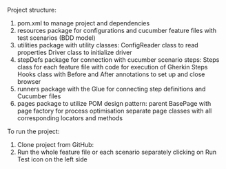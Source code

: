 Project structure:
1. pom.xml to manage project and dependencies
2. resources package for configurations and cucumber feature files with test scenarios (BDD model)
3. utilities package with utility classes:
   ConfigReader class to read properties
   Driver class to initialize driver
4. stepDefs package for connection with cucumber scenario steps:
   Steps class for each feature file with code for execution of Gherkin Steps
   Hooks class with Before and After annotations to set up and close browser
5. runners package with the Glue for connecting step definitions and Cucumber files
6. pages package to utilize POM design pattern:
   parent BasePage with page factory for process optimisation
   separate page classes with all corresponding locators and methods

To run the project:
1. Clone project from GitHub:
2. Run the whole feature file or each scenario separately clicking on Run Test icon on the left side